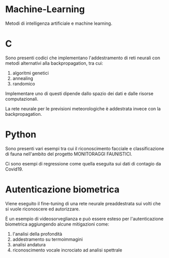 # Machine-Learning
Metodi di intelligenza artificiale e machine learning.

# C

Sono presenti codici che implementano l'addestramento di reti neurali con metodi alternativi alla backpropagation, tra cui:
1) algoritmi genetici
2) annealing
3) randomico

Implementare uno di questi dipende dallo spazio dei dati e dalle risorse computazionali.

La rete neurale per le previsioni meteorologiche è addestrata invece con la backpropagation.

# Python
Sono presenti vari esempi tra cui il riconoscimento facciale e classificazione di fauna nell'ambito del progetto MONITORAGGI FAUNISTICI.

Ci sono esempi di regressione come quella eseguita sui dati di contagio da Covid19.

# Autenticazione biometrica
Viene eseguito il fine-tuning di una rete neurale preaddestrata sui volti che si vuole riconoscere ed autorizzare.

È un esempio di videosorveglianza e può essere esteso per l'autenticazione biometrica aggiungendo alcune mitigazioni come:
1) l'analisi della profondità
2) addestramento su termoimmagini
3) analisi andatura
4) riconoscimento vocale incrociato ad analisi spettrale
    
